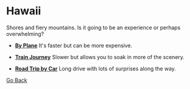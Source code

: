 # Hawaii
 Shores and fiery mountains. Is it going to be an experience or perhaps overwhelming?

* **[By Plane](destination1.md)** It's faster but can be more expensive.

* **[Train Journey](destination1.md)** Slower but allows you to soak in more of the scenery.

* **[Road Trip by Car](destination1.md)** Long drive with lots of surprises along the way.

[Go Back](start.md)
